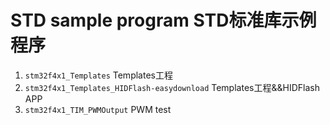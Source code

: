 # STD sample program STD标准库示例程序
1. `stm32f4x1_Templates` Templates工程
2. `stm32f4x1_Templates_HIDFlash-easydownload` Templates工程&&HIDFlash APP
3. `stm32f4x1_TIM_PWMOutput` PWM test